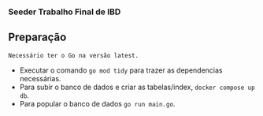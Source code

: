 ### Seeder Trabalho Final de IBD

## Preparação
    Necessário ter o Go na versão latest.

- Executar o comando ``go mod tidy`` para trazer as dependencias necessárias.
- Para subir o banco de dados e criar as tabelas/index, ``docker compose up db``.
- Para  popular o banco de dados ``go run main.go``.